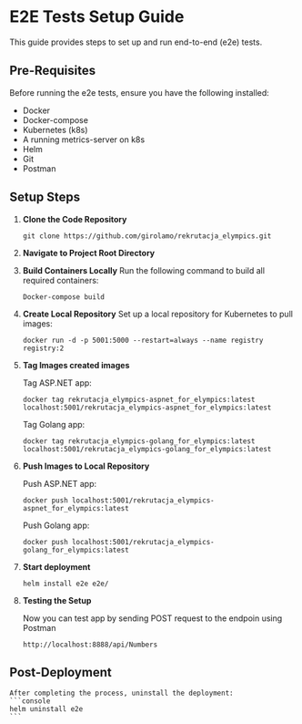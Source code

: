 # E2E Tests Setup Guide

This guide provides steps to set up and run end-to-end (e2e) tests. 

## Pre-Requisites

Before running the e2e tests, ensure you have the following installed:

- Docker
- Docker-compose
- Kubernetes (k8s)
- A running metrics-server on k8s
- Helm
- Git
- Postman

## Setup Steps

1. **Clone the Code Repository**
   
   ```console
   git clone https://github.com/girolamo/rekrutacja_elympics.git
   ```

2. **Navigate to Project Root Directory**
3. **Build Containers Locally**
Run the following command to build all required containers:
    
    ```console
    Docker-compose build
    ```

4. **Create Local Repository**
Set up a local repository for Kubernetes to pull images:

    ```console
    docker run -d -p 5001:5000 --restart=always --name registry registry:2
    ```

5. **Tag Images created images**

    Tag ASP.NET app:
    ```console
    docker tag rekrutacja_elympics-aspnet_for_elympics:latest localhost:5001/rekrutacja_elympics-aspnet_for_elympics:latest
    ```

    Tag Golang app:
    ```console
    docker tag rekrutacja_elympics-golang_for_elympics:latest localhost:5001/rekrutacja_elympics-golang_for_elympics:latest
    ```

6. **Push Images to Local Repository**

    Push ASP.NET app:
    ```console
    docker push localhost:5001/rekrutacja_elympics-aspnet_for_elympics:latest
    ```

    Push Golang app:
    ```console
    docker push localhost:5001/rekrutacja_elympics-golang_for_elympics:latest
    ```

7. **Start deployment**

    ```console
    helm install e2e e2e/
    ```

8. **Testing the Setup**

    Now you can test app by sending POST request to the endpoin using Postman
    ```console
    http://localhost:8888/api/Numbers
    ```

## Post-Deployment

    After completing the process, uninstall the deployment:
    ```console
    helm uninstall e2e
    ```

